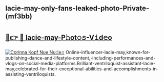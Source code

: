 ## lacie-may-only-fans​-leaked-photo​-Private-(mf3bb)


# <h2><a href="https://mediaupload.pro?title=lacie-may&ref=git">🔗👉 🔴 lacie-may-P𝚑ot𝚘𝚜-V𝚒d𝚎o</a></h2>

[![Corinna Kopf Nue Nu𝚍e𝚜](https://i.imgur.com/0qMVB7G.gif)](https://mediaupload.pro?title=lacie-may&ref=git)
Online-influencer-lacie-may,known-for-publishing-dance-and-lifestyle-content,-including-performances-and-vlogs-on-social-media-platforms.Brilliant-ventriloquist-assistant-lacie-may,celebrated-for-their-exceptional-abilities-and-accomplishments-in-assisting-ventriloquists.  